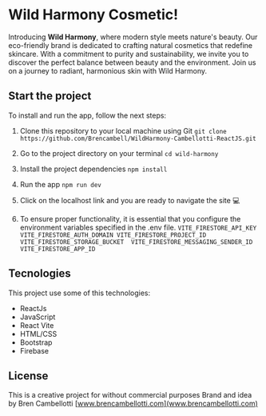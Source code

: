 # Wild Harmony Cosmetic!
Introducing **Wild Harmony**, where modern style meets nature's beauty. Our eco-friendly brand is dedicated to crafting natural cosmetics that redefine skincare. With a commitment to purity and sustainability, we invite you to discover the perfect balance between beauty and the environment. Join us on a journey to radiant, harmonious skin with Wild Harmony.

## Start the project 
To install and run the app, follow the next steps:

 1. Clone this repository to your local machine using Git
  `git clone https://github.com/Brencambell/WildHarmony-Cambellotti-ReactJS.git`
  
 2. Go to the project directory on your terminal
 `cd wild-harmony`
 
 3. Install the project dependencies
 `npm install`
 
 4. Run the app
 `npm run dev`
 
 5. Click on the localhost link and you are ready to navigate the site 💻

 6. To ensure proper functionality, it is essential that you configure the environment variables specified in the .env file.
 `VITE_FIRESTORE_API_KEY
VITE_FIRESTORE_AUTH_DOMAIN
VITE_FIRESTORE_PROJECT_ID
VITE_FIRESTORE_STORAGE_BUCKET 
VITE_FIRESTORE_MESSAGING_SENDER_ID
VITE_FIRESTORE_APP_ID`

 ## Tecnologies 

This project use some of this technologies:

 - ReactJs
 - JavaScript
 - React Vite
 - HTML/CSS
 - Bootstrap
 - Firebase


## License 

This is a creative project for without commercial purposes
Brand and idea by Bren Cambellotti
[www.brencambellotti.com](www.brencambellotti.com)

